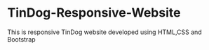 # TinDog-Responsive-Website
This is responsive TinDog website developed using HTML,CSS and Bootstrap
